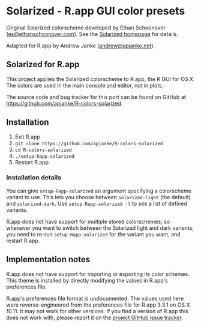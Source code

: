 #  Solarized - R.app GUI color presets  #

Original Solarized colorscheme developed by Ethan Schoonover (<es@ethanschoonover.com>). See the [Solarized homepage] for details.

Adapted for R.app by Andrew Janke (<andrew@apjanke.net>).

[Solarized homepage]:   http://ethanschoonover.com/solarized

##  Solarized for R.app  ##

This project applies the Solarized colorscheme to R.app, the R GUI for OS X. The colors are used in the main console and editor, not in plots.

The source code and bug tracker for this port can be found on GitHub at https://github.com/apjanke/R-colors-solarized.

##  Installation  ##

1. Exit R.app
2. `git clone https://github.com/apjanke/R-colors-solarized`
3. `cd R-colors-solarized`
4. `./setup-Rapp-solarized`
5. Restart R.app

###  Installation details  ###

You can give `setup-Rapp-solarized` an argument specifying a colorscheme variant to use. This lets you choose between `solarized-light` (the default) and `solarized-dark`. Use `setup-Rapp-solarized -l` to see a list of defined variants.

R.app does not have support for multiple stored colorschemes, so whenever you want to switch between the Solarized light and dark variants, you need to re-run `setup-Rapp-solarized` for the variant you want, and restart R.app.

##  Implementation notes  ##

R.app does not have support for importing or exporting its color schemes. This theme is installed by directly modifying the values in R.app's preferences file.

R.app's preferences file format is undocumented. The values used here were reverse-engineered from the preferences file for R.app 3.3.1 on OS X 10.11. It may not work for other versions. If you find a version of R.app this does not work with, please report it on the [project GitHub issue tracker].

[project GitHub issue tracker]:   https://github.com/apjanke/R-colors-solarized/issues
